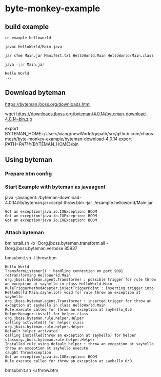 # byte-monkey-example

## build example

```bash
cd example.helloworld
```

```bash
javac HelloWorld/Main.java
```

```bash
jar cfme Main.jar Manifest.txt HelloWorld.Main HelloWorld/Main.class
```

```bash
java -jar Main.jar
```

```log
Hello World
...
```

## Download byteman

https://byteman.jboss.org/downloads.html

wget https://downloads.jboss.org/byteman/4.0.14/byteman-download-4.0.14-bin.zip

export BYTEMAN_HOME=/Users/xiang/newWorld/gopath/src/github.com/chaos-mesh/byte-monkey-example/byteman-download-4.0.14
export PATH=$PATH:${BYTEMAN_HOME}/bin


## Using byteman

### Prepare btm config



### Start Example with byteman as javaagent

java -javaagent:./byteman-download-4.0.14/lib/byteman.jar=script:throw.btm  -jar ./example.helloworld/Main.jar

```log
Got an exception!java.io.IOException: BOOM
Got an exception!java.io.IOException: BOOM
Got an exception!java.io.IOException: BOOM
```


### Attach byteman

bminstall.sh -b -Dorg.jboss.byteman.transform.all -Dorg.jboss.byteman.verbose 85937


bmsubmit.sh -l throw.btm

```log
Hello World
TransformListener() : handling connection on port 9091
retransforming HelloWorld.Main
org.jboss.byteman.agent.Transformer : possible trigger for rule throw an exception at sayhello in class HelloWorld.Main
RuleTriggerMethodAdapter.injectTriggerPoint : inserting trigger into HelloWorld.Main.sayhello() void for rule throw an exception at sayhello
org.jboss.byteman.agent.Transformer : inserted trigger for throw an exception at sayhello in class HelloWorld.Main
Rule.execute called for throw an exception at sayhello_0:0
HelperManager.install for helper class org.jboss.byteman.rule.helper.Helper
calling activated() for helper class org.jboss.byteman.rule.helper.Helper
Default helper activated
calling installed(throw an exception at sayhello) for helper classorg.jboss.byteman.rule.helper.Helper
Installed rule using default helper : throw an exception at sayhello
throw an exception at sayhello execute
caught ThrowException
Got an exception!java.io.IOException: BOOM
Rule.execute called for throw an exception at sayhello_0:0
```

bmsubmit.sh -u throw.btm
